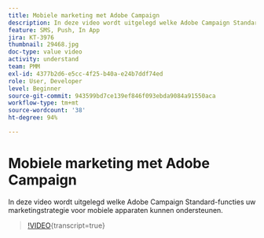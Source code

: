 ```yaml
---
title: Mobiele marketing met Adobe Campaign
description: In deze video wordt uitgelegd welke Adobe Campaign Standard-functies uw marketingstrategie voor mobiele apparaten kunnen ondersteunen.
feature: SMS, Push, In App
jira: KT-3976
thumbnail: 29468.jpg
doc-type: value video
activity: understand
team: PMM
exl-id: 4377b2d6-e5cc-4f25-b40a-e24b7ddf74ed
role: User, Developer
level: Beginner
source-git-commit: 943599bd7ce139ef846f093ebda9084a91550aca
workflow-type: tm+mt
source-wordcount: '38'
ht-degree: 94%

---
```


# Mobiele marketing met Adobe Campaign

In deze video wordt uitgelegd welke Adobe Campaign Standard-functies uw marketingstrategie voor mobiele apparaten kunnen ondersteunen.

>[!VIDEO](https://video.tv.adobe.com/v/29468?learn=on){transcript=true}
